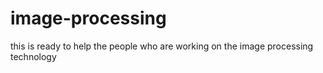 # image-processing
this is ready to help the people who are working on the image processing  technology 
